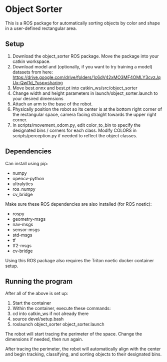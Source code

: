 # Object Sorter

This is a ROS package for automatically sorting objects by color and shape in a user-defined rectangular area.

## Setup

1. Download the object_sorter ROS package. Move the package into your catkin workspace.
2. Download model and (optionally, if you want to try training a model) datasets from here: https://drive.google.com/drive/folders/1c6dV42xMO3MF4OMLY3cvzJqUx-Qwl1d_?usp=sharing
3. Move best.onnx and best.pt into catkin_ws/src/object_sorter
4. Change width and height parameters in launch/object_sorter.launch to your desired dimensions
5. Attach an arm to the base of the robot.
6. Physically position the robot so its center is at the bottom right corner of the rectangular space, camera facing straight towards the upper right corner.
7. In scripts/movement_odom.py, edit color_to_bin to specify the designated bins / corners for each class. Modify COLORS in scripts/perception.py if needed to reflect the object classes.

## Dependencies
Can install using pip:
- numpy
- opencv-python
- ultralytics
- ros_numpy
- cv_bridge

Make sure these ROS dependencies are also installed (for ROS noetic):
- rospy
- geometry-msgs
- nav-msgs
- sensor-msgs
- std-msgs
- tf
- tf2-msgs
- cv-bridge

Using this ROS package also requires the Triton noetic docker container setup.

## Running the program

After all of the above is set up:
1. Start the container
2. Within the container, execute these commands:
3. cd into catkin_ws if not already there
4. source devel/setup.bash
5. roslaunch object_sorter object_sorter.launch

The robot will start tracing the perimeter of the space. Change the dimensions if needed, then run again.

After tracing the perimeter, the robot will automatically align with the center and begin tracking, classifying, and sorting objects to their designated bins.
